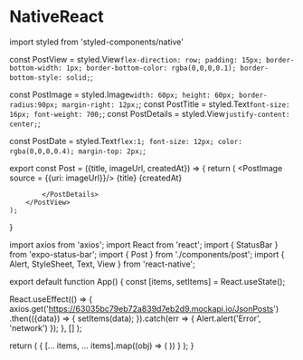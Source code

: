 # NativeReact
import styled from 'styled-components/native'


const PostView = styled.View`
  flex-direction: row;
  padding: 15px;
  border-bottom-width: 1px;
  border-bottom-color: rgba(0,0,0,0.1);
  border-bottom-style: solid;
`;

const PostImage = styled.Image`
    width: 60px;
    height: 60px;
    border-radius:90px;
    margin-right: 12px;
    `;
const PostTitle = styled.Text`
  font-size: 16px;
  font-weight: 700;
`;
const PostDetails = styled.View`
  justify-content: center;
`;


const PostDate = styled.Text`
  flex:1;
  font-size: 12px;
  color: rgba(0,0,0,0.4);
  margin-top: 2px;
`;


export const Post = ({title, imageUrl, createdAt}) => {
    return (
        <PostView>
            <PostImage source = {{uri: imageUrl}}/>
            <PostDetails>
              <PostTitle>{title}</PostTitle>
              <PostDate>{createdAt}</PostDate>

            </PostDetails>
        </PostView>
    );

}



import axios from 'axios';
import React from 'react';
import { StatusBar } from 'expo-status-bar';
import { Post } from './components/post';
import { Alert, StyleSheet, Text, View } from 'react-native';

export default function App() {
  const [items, setItems] = React.useState();


  React.useEffect(() =>
  {
    axios.get('https://63035bc79eb72a839d7eb2d9.mockapi.io/JsonPosts')
    .then(({data}) => 
    {
      setItems(data);
    }).catch(err => { 
      Alert.alert('Error', 'network')
    });
  }, []
  );

  return (
    <View>
      {
        [... items, ... items].map((obj) => (
          <Post 
          title={obj.title}
          createdAt = {obj.createdAt}
          imageUrl = {obj.imageUrl}      />
        ))
      }
      <StatusBar style="auto" />
    </View>
  );
}



